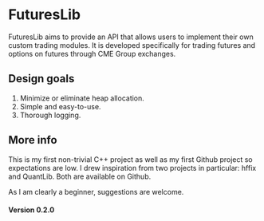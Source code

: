 # FuturesLib
FuturesLib aims to provide an API that allows users to implement their own
custom trading modules. It is developed specifically for trading futures and options
on futures through CME Group exchanges.

## Design goals
1. Minimize or eliminate heap allocation.
2. Simple and easy-to-use.
3. Thorough logging.

## More info
This is my first non-trivial C++ project as well as my first Github project so
expectations are low. I drew inspiration from two projects in particular: hffix and
QuantLib. Both are available on Github.

As I am clearly a beginner, suggestions are welcome.

#### Version 0.2.0
